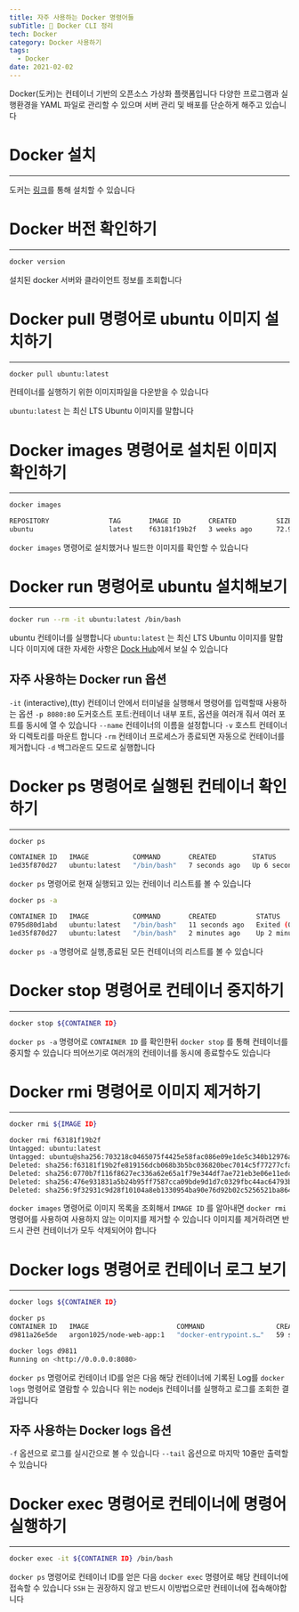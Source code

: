 ```yaml
---
title: 자주 사용하는 Docker 명령어들
subTitle: 📜 Docker CLI 정리
tech: Docker
category: Docker 사용하기
tags:
  - Docker
date: 2021-02-02
---
```


Docker(도커)는 컨테이너 기반의 오픈소스 가상화 플랫폼입니다
다양한 프로그램과 실행환경을 YAML 파일로 관리할 수 있으며
서버 관리 및 배포를 단순하게 해주고 있습니다

# Docker 설치
---

도커는 [링크](https://www.docker.com/get-started)를 통해 설치할 수 있습니다

# Docker 버전 확인하기
---

```bash
docker version
```

설치된 docker 서버와 클라이언트 정보를 조회합니다



# Docker pull 명령어로 ubuntu 이미지 설치하기
---

```bash
docker pull ubuntu:latest
```

컨테이너를 실행하기 위한 이미지파일을 다운받을 수 있습니다

`ubuntu:latest` 는 최신 LTS Ubuntu 이미지를 말합니다



# Docker images 명령어로 설치된 이미지 확인하기
---

```bash
docker images
```

```bash
REPOSITORY               TAG       IMAGE ID       CREATED          SIZE
ubuntu                   latest    f63181f19b2f   3 weeks ago      72.9MB
```

`docker images` 명령어로 설치했거나 빌드한 이미지를 확인할 수 있습니다



# Docker run 명령어로 ubuntu 설치해보기
---

```bash
docker run --rm -it ubuntu:latest /bin/bash
```

ubuntu 컨테이너를 실행합니다 `ubuntu:latest` 는 최신 LTS Ubuntu 이미지를 말합니다 이미지에 대한 자세한 사항은 [Dock Hub](https://hub.docker.com/_/ubuntu)에서 보실 수 있습니다

## 자주 사용하는 Docker run 옵션

`-it` (interactive),(tty) 컨테이너 안에서 터미널을 실행해서 명령어를 입력할때 사용하는 옵션
`-p 8080:80` 도커호스트 포트:컨테이너 내부 포트, 옵션을 여러개 줘서 여러 포트를 동시에 열 수 있습니다
`--name` 컨테이너의 이름을 설정합니다
`-v` 호스트 컨테이너와 디렉토리를 마운트 합니다
`-rm` 컨테이너 프로세스가 종료되면 자동으로 컨테이너를 제거합니다
`-d` 백그라운드 모드로 실행합니다



# Docker ps 명령어로 실행된 컨테이너 확인하기
---

```bash
docker ps
```

```bash
CONTAINER ID   IMAGE           COMMAND       CREATED         STATUS         PORTS     NAMES
1ed35f870d27   ubuntu:latest   "/bin/bash"   7 seconds ago   Up 6 seconds             vigilant_mestorf
```

`docker ps` 명령어로 현재 실행되고 있는 컨테이너 리스트를 볼 수 있습니다

```bash
docker ps -a
```

```bash
CONTAINER ID   IMAGE           COMMAND       CREATED          STATUS                     PORTS     NAMES
0795d80d1abd   ubuntu:latest   "/bin/bash"   11 seconds ago   Exited (0) 7 seconds ago             zen_dubinsky
1ed35f870d27   ubuntu:latest   "/bin/bash"   2 minutes ago    Up 2 minutes                         vigilant_mestorf
```

`docker ps -a` 명령어로 실행,종료된 모든 컨테이너의 리스트를 볼 수 있습니다



# Docker stop 명령어로 컨테이너 중지하기
---

```bash
docker stop ${CONTAINER ID}
```

`docker ps -a` 명령어로 `CONTAINER ID` 를 확인한뒤 `docker stop` 를 통해 컨테이너를 중지할 수 있습니다
띄어쓰기로 여러개의 컨테이너를 동시에 종료할수도 있습니다



# Docker rmi 명령어로 이미지 제거하기
---

```bash
docker rmi ${IMAGE ID}
```

```bash
docker rmi f63181f19b2f
Untagged: ubuntu:latest
Untagged: ubuntu@sha256:703218c0465075f4425e58fac086e09e1de5c340b12976ab9eb8ad26615c3715
Deleted: sha256:f63181f19b2fe819156dcb068b3b5bc036820bec7014c5f77277cfa341d4cb5e
Deleted: sha256:0770b7f116f8627ec336a62e65a1f79e344df7ae721eb3e06e11edca85d3d1e7
Deleted: sha256:476e931831a5b24b95ff7587cca09bde9d1d7c0329fbc44ac64793b28fb809d0
Deleted: sha256:9f32931c9d28f10104a8eb1330954ba90e76d92b02c5256521ba864feec14009
```

`docker images` 명령어로 이미지 목록을 조회해서 `IMAGE ID` 를 알아내면
`docker rmi` 명령어를 사용하여 사용하지 않는 이미지를 제거할 수 있습니다
이미지를 제거하려면 반드시 관련 컨테이너가 모두 삭제되어야 합니다



# Docker logs 명령어로 컨테이너 로그 보기
---

```bash
docker logs ${CONTAINER ID}
```

```bash
docker ps
CONTAINER ID   IMAGE                      COMMAND                  CREATED          STATUS          PORTS                  NAMES
d9811a26e5de   argon1025/node-web-app:1   "docker-entrypoint.s…"   59 seconds ago   Up 59 seconds   0.0.0.0:80->8080/tcp   cranky_pascal

docker logs d9811
Running on <http://0.0.0.0:8080>
```

`docker ps` 명령어로 컨테이너 ID를 얻은 다음 해당 컨테이너에 기록된 Log를 `docker logs` 명령어로 열람할 수 있습니다
위는 nodejs 컨테이너를 실행하고 로그를 조회한 결과입니다

## 자주 사용하는 Docker logs 옵션

`-f` 옵션으로 로그를 실시간으로 볼 수 있습니다
`--tail` 옵션으로 마지막 10줄만 출력할 수 있습니다



# Docker exec 명령어로 컨테이너에 명령어 실행하기
---

```bash
docker exec -it ${CONTAINER ID} /bin/bash
```

`docker ps` 명령어로 컨테이너 ID를 얻은 다음 `docker exec` 명령어로 해당 컨테이너에 접속할 수 있습니다
`SSH` 는 권장하지 않고 반드시 이방법으로만 컨테이너에 접속해야합니다

